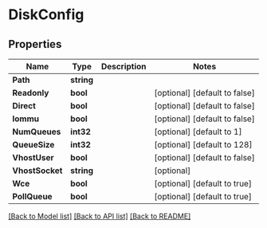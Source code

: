 # DiskConfig

## Properties

Name | Type | Description | Notes
------------ | ------------- | ------------- | -------------
**Path** | **string** |  | 
**Readonly** | **bool** |  | [optional] [default to false]
**Direct** | **bool** |  | [optional] [default to false]
**Iommu** | **bool** |  | [optional] [default to false]
**NumQueues** | **int32** |  | [optional] [default to 1]
**QueueSize** | **int32** |  | [optional] [default to 128]
**VhostUser** | **bool** |  | [optional] [default to false]
**VhostSocket** | **string** |  | [optional] 
**Wce** | **bool** |  | [optional] [default to true]
**PollQueue** | **bool** |  | [optional] [default to true]

[[Back to Model list]](../README.md#documentation-for-models) [[Back to API list]](../README.md#documentation-for-api-endpoints) [[Back to README]](../README.md)


